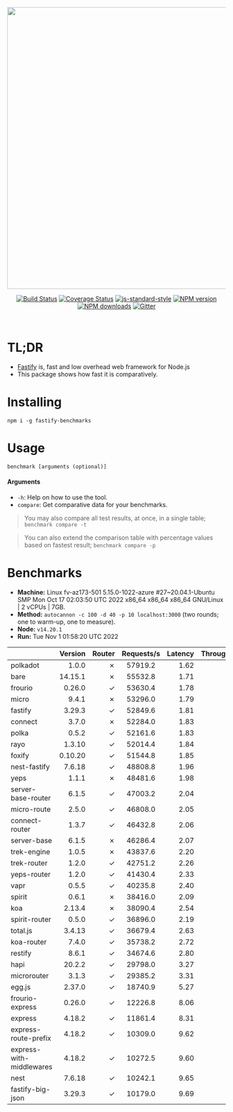 <div align="center">
<img src="https://github.com/fastify/graphics/raw/master/full-logo.png" width="650" height="auto"/>
</div>

<div align="center">

[![Build Status](https://travis-ci.org/fastify/fastify.svg?branch=master)](https://travis-ci.org/fastify/fastify)
[![Coverage Status](https://coveralls.io/repos/github/fastify/fastify/badge.svg?branch=master)](https://coveralls.io/github/fastify/fastify?branch=master)
[![js-standard-style](https://img.shields.io/badge/code%20style-standard-brightgreen.svg?style=flat)](http://standardjs.com/)
[![NPM version](https://img.shields.io/npm/v/fastify.svg?style=flat)](https://www.npmjs.com/package/fastify)
[![NPM downloads](https://img.shields.io/npm/dm/fastify.svg?style=flat)](https://www.npmjs.com/package/fastify) [![Gitter](https://badges.gitter.im/gitterHQ/gitter.svg)](https://gitter.im/fastify)
</div>
<br />

# TL;DR

* [Fastify](https://github.com/fastify/fastify) is, fast and low overhead web framework for Node.js
* This package shows how fast it is comparatively.

# Installing

```
npm i -g fastify-benchmarks
```

# Usage

```
benchmark [arguments (optional)]
```

#### Arguments

* `-h`: Help on how to use the tool.
* `compare`: Get comparative data for your benchmarks.

> You may also compare all test results, at once, in a single table; `benchmark compare -t`

> You can also extend the comparison table with percentage values based on fastest result; `benchmark compare -p`
# Benchmarks
* __Machine:__ Linux fv-az173-501 5.15.0-1022-azure #27~20.04.1-Ubuntu SMP Mon Oct 17 02:03:50 UTC 2022 x86_64 x86_64 x86_64 GNU/Linux | 2 vCPUs | 7GB.
* __Method:__ `autocannon -c 100 -d 40 -p 10 localhost:3000` (two rounds; one to warm-up, one to measure).
* __Node:__ `v14.20.1`
* __Run:__ Tue Nov  1 01:58:20 UTC 2022

|                          | Version | Router | Requests/s | Latency | Throughput/Mb |
| :--                      | --:     | --:    | :-:        | --:     | --:           |
| polkadot                 | 1.0.0   | ✗      | 57919.2    | 1.62    | 10.33         |
| bare                     | 14.15.1 | ✗      | 55532.8    | 1.71    | 9.90          |
| frourio                  | 0.26.0  | ✓      | 53630.4    | 1.78    | 9.57          |
| micro                    | 9.4.1   | ✗      | 53296.0    | 1.79    | 9.50          |
| fastify                  | 3.29.3  | ✓      | 52849.6    | 1.81    | 9.42          |
| connect                  | 3.7.0   | ✗      | 52284.0    | 1.83    | 9.32          |
| polka                    | 0.5.2   | ✓      | 52161.6    | 1.83    | 9.30          |
| rayo                     | 1.3.10  | ✓      | 52014.4    | 1.84    | 9.28          |
| foxify                   | 0.10.20 | ✓      | 51544.8    | 1.85    | 8.45          |
| nest-fastify             | 7.6.18  | ✓      | 48808.8    | 1.96    | 8.19          |
| yeps                     | 1.1.1   | ✗      | 48481.6    | 1.98    | 8.65          |
| server-base-router       | 6.1.5   | ✓      | 47003.2    | 2.04    | 8.38          |
| micro-route              | 2.5.0   | ✓      | 46808.0    | 2.05    | 8.35          |
| connect-router           | 1.3.7   | ✓      | 46432.8    | 2.06    | 8.28          |
| server-base              | 6.1.5   | ✗      | 46286.4    | 2.07    | 8.25          |
| trek-engine              | 1.0.5   | ✗      | 43837.6    | 2.20    | 7.19          |
| trek-router              | 1.2.0   | ✓      | 42751.2    | 2.26    | 7.01          |
| yeps-router              | 1.2.0   | ✓      | 41430.4    | 2.33    | 7.39          |
| vapr                     | 0.5.5   | ✓      | 40235.8    | 2.40    | 6.60          |
| spirit                   | 0.6.1   | ✗      | 38416.0    | 2.09    | 6.85          |
| koa                      | 2.13.4  | ✗      | 38090.4    | 2.54    | 6.79          |
| spirit-router            | 0.5.0   | ✓      | 36896.0    | 2.19    | 6.58          |
| total.js                 | 3.4.13  | ✓      | 36679.4    | 2.63    | 11.23         |
| koa-router               | 7.4.0   | ✓      | 35738.2    | 2.72    | 6.37          |
| restify                  | 8.6.1   | ✓      | 34674.6    | 2.80    | 6.25          |
| hapi                     | 20.2.2  | ✓      | 29798.0    | 3.27    | 5.31          |
| microrouter              | 3.1.3   | ✓      | 29385.2    | 3.31    | 5.24          |
| egg.js                   | 2.37.0  | ✓      | 18740.9    | 5.27    | 6.59          |
| frourio-express          | 0.26.0  | ✓      | 12226.8    | 8.06    | 2.18          |
| express                  | 4.18.2  | ✓      | 11861.4    | 8.31    | 2.12          |
| express-route-prefix     | 4.18.2  | ✓      | 10309.0    | 9.62    | 3.81          |
| express-with-middlewares | 4.18.2  | ✓      | 10272.5    | 9.60    | 3.94          |
| nest                     | 7.6.18  | ✓      | 10242.1    | 9.65    | 2.33          |
| fastify-big-json         | 3.29.3  | ✓      | 10179.0    | 9.69    | 117.11        |

